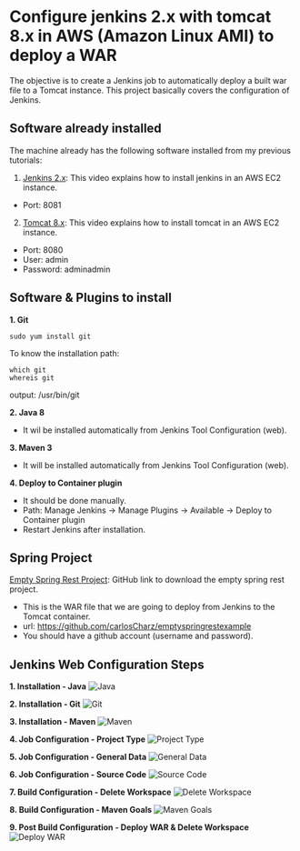 # Configure jenkins 2.x with tomcat 8.x in AWS (Amazon Linux AMI) to deploy a WAR
The objective is to create a Jenkins job to automatically deploy a built war file to a Tomcat instance. This project basically covers the configuration of Jenkins.



## Software already installed
The machine already has the following software installed from my previous tutorials:

 1. [Jenkins 2.x](https://youtu.be/MSkcjqIU5SI): This video explains how to install jenkins in an AWS EC2 instance.
 * Port: 8081
 
 2. [Tomcat 8.x](https://youtu.be/lCex88J-fIo): This video explains how to install tomcat in an AWS EC2 instance.
 * Port: 8080
 * User: admin
 * Password: adminadmin
 
 
 
 ## Software & Plugins to install
 **1. Git**
```
sudo yum install git
```
To know the installation path:
```
which git
whereis git
```
output: /usr/bin/git



**2. Java 8**
* It wil be installed automatically from Jenkins Tool Configuration (web).



**3. Maven 3**
* It will be installed automatically from Jenkins Tool Configuration (web).



**4. Deploy to Container plugin**
* It should be done manually.
* Path: Manage Jenkins -> Manage Plugins -> Available -> Deploy to Container plugin
* Restart Jenkins after installation.



## Spring Project
[Empty Spring Rest Project](https://github.com/carlosCharz/emptyspringrestexample): GitHub link to download the empty spring rest project.
 * This is the WAR file that we are going to deploy from Jenkins to the Tomcat container.
 * url: https://github.com/carlosCharz/emptyspringrestexample
 * You should have a github account (username and password).



## Jenkins Web Configuration Steps
**1. Installation - Java**
![Java](http://corporacionkristalia.com/jenkins-sources/1-install-java.png)


**2. Installation - Git**
![Git](http://corporacionkristalia.com/jenkins-sources/2-install-git.png)


**3. Installation - Maven**
![Maven](http://corporacionkristalia.com/jenkins-sources/3-install-maven.png)


**4. Job Configuration - Project Type**
![Project Type](http://corporacionkristalia.com/jenkins-sources/4-project.png)


**5. Job Configuration - General Data**
![General Data](http://corporacionkristalia.com/jenkins-sources/5-general-data.png)


**6. Job Configuration - Source Code**
![Source Code](http://corporacionkristalia.com/jenkins-sources/6-source-code.png)


**7. Build Configuration - Delete Workspace**
![Delete Workspace](http://corporacionkristalia.com/jenkins-sources/7-build-delete.png)


**8. Build Configuration - Maven Goals**
![Maven Goals](http://corporacionkristalia.com/jenkins-sources/8-build-maven.png)


**9. Post Build Configuration - Deploy WAR & Delete Workspace**
![Deploy WAR](http://corporacionkristalia.com/jenkins-sources/9-build-deploy.png)
